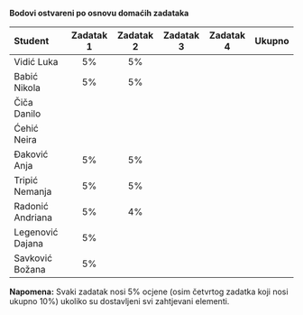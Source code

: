**Bodovi ostvareni po osnovu domaćih zadataka**

| Student | Zadatak 1 | Zadatak 2 | Zadatak 3 | Zadatak 4 | Ukupno |
| :------ | :------: | :------: | :------: | :------: | :------: |
| Vidić Luka | 5% | 5% | | | |
| Babić Nikola | 5% | 5% | | | |
| Čiča Danilo | | | | | |
| Ćehić Neira | | | | | |
| Đaković Anja | 5% | 5% | | | |
| Tripić Nemanja | 5% | 5% | | | |
| Radonić Andriana | 5% | 4% | | | |
| Legenović Dajana | 5% | | | | |
| Savković Božana | 5% | | | | |

**Napomena:** Svaki zadatak nosi 5% ocjene (osim četvrtog zadatka koji nosi ukupno 10%) ukoliko su dostavljeni svi zahtjevani elementi.
